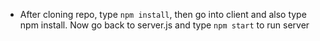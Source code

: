 - After cloning repo, type `npm install`, then go into client and also type npm install. Now go back to server.js and type `npm start` to run server
